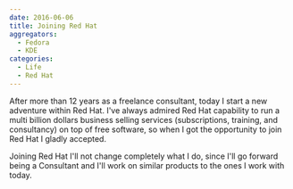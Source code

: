 ```yaml
---
date: 2016-06-06
title: Joining Red Hat
aggregators:
  - Fedora
  - KDE
categories:
  - Life
  - Red Hat
---
```


After more than 12 years as a freelance consultant, today I start a new adventure within Red Hat.
I've always admired Red Hat capability to run a multi billion dollars business selling services (subscriptions, training, and consultancy) on top of free software, so when I got the opportunity to join Red Hat I gladly accepted.

Joining Red Hat I'll not change completely what I do, since I'll go forward being a Consultant and I'll work on similar products to the ones I work with today.
